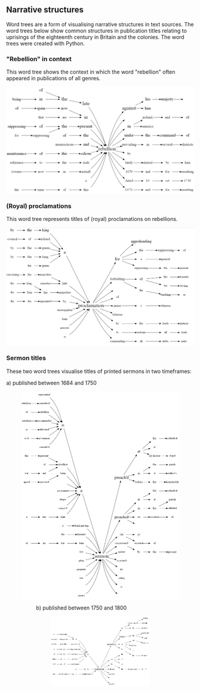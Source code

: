 
## Narrative structures

Word trees are a form of visualising narrative structures in text sources. The word trees below show common structures in publication titles relating to uprisings of the eighteenth century in Britain and the colonies. The word trees were created with Python. 

### "Rebellion" in context

This word tree shows the context in which the word "rebellion" often appeared in publications of all genres.

<img src="./charts/WordTreeRebellion.png" align="center" width="650"/>
  
### (Royal) proclamations

This word tree represents titles of (royal) proclamations on rebellions.
 
<img src="./charts/WordTreeProclamation.png" align="center" width="650"/>

### Sermon titles

These two word trees visualise titles of printed sermons in two timeframes:

a) published between 1684 and 1750
  
<figure>
<img src="./charts/WordTreeSermons_1684-1750.png" align="center" width="650"/>
<figure/>
  
b) published between 1750 and 1800
  
<figure>
<img src="./charts/WordTreeSermons_1750-1800.png" align="center" width="650"/>
<figure/>

